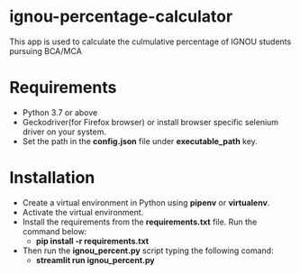 # ignou-percentage-calculator
 This app is used to calculate the culmulative percentage of IGNOU students pursuing BCA/MCA
 

# Requirements
 - Python 3.7 or above
 - Geckodriver(for Firefox browser) or install browser specific selenium driver on your system.
 - Set the path in the __config.json__ file under __executable_path__ key.

# Installation
- Create a virtual environment in Python using __pipenv__ or __virtualenv__.
- Activate the virtual environment.
- Install the requirements from the __requirements.txt__ file. Run the command below:
    - __pip install -r requirements.txt__
- Then run the __ignou_percent.py__ script typing the following comand:
    - __streamlit run ignou_percent.py__
